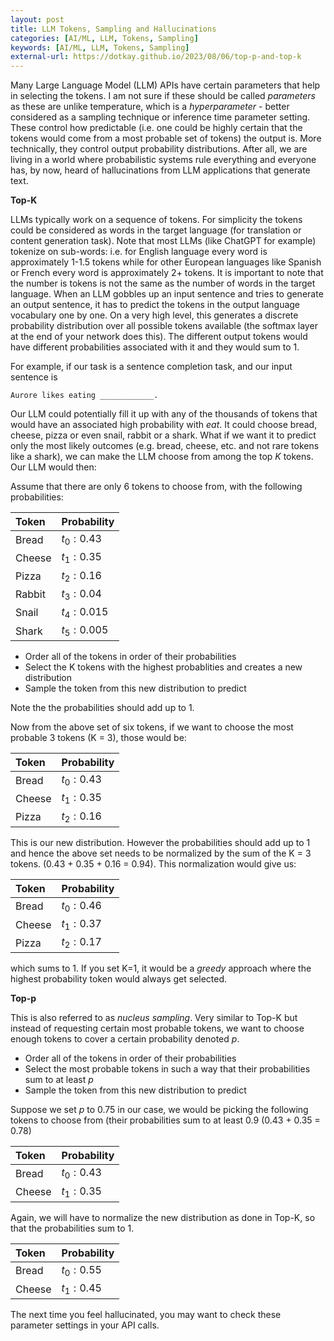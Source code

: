 ```yaml
---
layout: post
title: LLM Tokens, Sampling and Hallucinations
categories: [AI/ML, LLM, Tokens, Sampling]
keywords: [AI/ML, LLM, Tokens, Sampling]
external-url: https://dotkay.github.io/2023/08/06/top-p-and-top-k
---
```


Many Large Language Model (LLM) APIs have certain parameters that help in selecting the tokens. I am not sure if these should be called *parameters* as these are unlike temperature, which is a *hyperparameter* - better considered as a sampling technique or inference time parameter setting. These control how predictable (i.e. one could be highly certain that the tokens would come from a most probable set of tokens) the output is. More technically, they control output probability distributions. After all, we are living in a world where probabilistic systems rule everything and everyone has, by now, heard of hallucinations from LLM applications that generate text.
<br>

**Top-K**

LLMs typically work on a sequence of tokens. For simplicity the tokens could be considered as words in the target language (for translation or content generation task). Note that most LLMs (like ChatGPT for example) tokenize on sub-words: i.e. for English language every word is approximately 1-1.5 tokens while for other European languages like Spanish or French every word is approximately 2+ tokens. It is important to note that the number is tokens is not the same as the number of words in the target language. When an LLM gobbles up an input sentence and tries to generate an output sentence, it has to predict the tokens in the output language vocabulary one by one. On a very high level, this generates a discrete probability distribution over all possible tokens available (the softmax layer at the end of your network does this). The different output tokens would have different probabilities associated with it and they would sum to 1.

For example, if our task is a sentence completion task, and our input sentence is

```
Aurore likes eating ____________.
```

Our LLM could potentially fill it up with any of the thousands of tokens that would have an associated high probability with *eat*. It could choose bread, cheese, pizza or even snail, rabbit or a shark. What if we want it to predict only the most likely outcomes (e.g. bread, cheese, etc. and not rare tokens like a shark), we can make the LLM choose from among the top *K* tokens. Our LLM would then:

Assume that there are only 6 tokens to choose from, with the following probabilities:

| Token | Probability |
| :-- | :-- |
| Bread | $t_0 : 0.43$ |
| Cheese | $t_1 : 0.35$ |
| Pizza | $t_2 : 0.16$ |
| Rabbit | $t_3 : 0.04$ |
| Snail | $t_4 : 0.015$ |
| Shark | $t_5 : 0.005$ |

* Order all of the tokens in order of their probabilities
* Select the K tokens with the highest probablities and creates a new distribution
* Sample the token from this new distribution to predict 

Note the the probabilities should add up to 1.

Now from the above set of six tokens, if we want to choose the most probable 3 tokens (K = 3), those would be:

| Token | Probability |
| :-- | :-- |
| Bread | $t_0 : 0.43$ |
| Cheese | $t_1 : 0.35$ |
| Pizza | $t_2 : 0.16$ |

This is our new distribution. However the probabilities should add up to 1 and hence the above set needs to be normalized by the sum of the K = 3 tokens. (0.43 + 0.35 + 0.16 = 0.94). This normalization would give us:

| Token | Probability |
| :-- | :-- |
| Bread | $t_0 : 0.46$ |
| Cheese | $t_1 : 0.37$ |
| Pizza | $t_2 : 0.17$ |

which sums to 1. If you set K=1, it would be a *greedy* approach where the highest probability token would always get selected.
<br>

**Top-p**

This is also referred to as *nucleus sampling*. Very similar to Top-K but instead of requesting certain most probable tokens, we want to choose enough tokens to cover a certain probability denoted *p*. 

* Order all of the tokens in order of their probabilities
* Select the most probable tokens in such a way that their probabilities sum to at least *p*
* Sample the token from this new distribution to predict

Suppose we set *p* to 0.75 in our case, we would be picking the following tokens to choose from (their probabilities sum to at least 0.9 (0.43 + 0.35 = 0.78)

| Token | Probability |
| :-- | :-- |
| Bread | $t_0 : 0.43$ |
| Cheese | $t_1 : 0.35$ |

Again, we will have to normalize the new distribution as done in Top-K, so that the probabilities sum to 1.

| Token | Probability |
| :-- | :-- |
| Bread | $t_0 : 0.55$ |
| Cheese | $t_1 : 0.45$ |

The next time you feel hallucinated, you may want to check these parameter settings in your API calls.